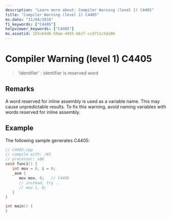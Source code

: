 ```yaml
---
description: "Learn more about: Compiler Warning (level 1) C4405"
title: "Compiler Warning (level 1) C4405"
ms.date: "11/04/2016"
f1_keywords: ["C4405"]
helpviewer_keywords: ["C4405"]
ms.assetid: 155c64d6-58ae-4455-b61f-ccd711c5da96
---
```

# Compiler Warning (level 1) C4405

> 'identifier' : identifier is reserved word

## Remarks

A word reserved for inline assembly is used as a variable name. This may cause unpredictable results. To fix this warning, avoid naming variables with words reserved for inline assembly.

## Example

The following sample generates C4405:

```cpp
// C4405.cpp
// compile with: /W1
// processor: x86
void func1() {
   int mov = 0, i = 0;
   _asm {
      mov mov, 0;   // C4405
      // instead, try ..
      // mov i, 0;
   }
}

int main() {
}
```

